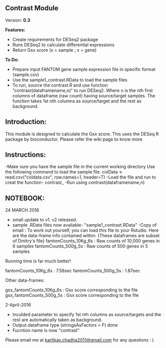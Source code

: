 ## Contrast Module

Version: **0.3**


**Features:**

 - Create requirements for DESeq2 package 
 - Runs DESeq2 to calculate differential expressions
 - Return Gsx score (s = sample ; x = gene)
 

**To Do:**

 - Prepare input FANTOM gene sample expression file in specific format (sample.csv) 
 - Use the sample1_contrast.RData to load the sample files 
 - To run, source the contrast.R and use function "contrast(dataframename,n)" to run DESeq2. Where n is the nth first columns of dataframe (raw count) having source/target samples. The function takes 1st nth columns as source/target and the rest as background. 

Introduction:
-------------

This module is designed to calculate the Gsx score. This uses the DESeq R package by bioconductor. 
Please refer the wiki page to know more


Instructions:
-------------

-Make sure you have the sample file in the current working directory 
 Use the following command to load the sample file. 
 colData <- read.csv("coldata.csv", row.names=1, header=T)
-Load the file and run to creat the function- contrast_<latestversion>
-Run using contrast(dataframename,n)

NOTEBOOK:
----------

24 MARCH 2016

 - small update to v1. v2 released.
 - sample .RData files now  available- "sample1_contrast.RData"
 -Copy of email : 
To work out yourself, you can load this file to your Rstudio.   Here are the data-frame info contained within:
{These dataframes are subset of Dmitry's file}
fantomCounts_10Kg_6s : Raw counts of 10,000 genes in 6 samples
fantomCounts_500g_5s : Raw counts of 500 genes in 5 samples

Running time is far much better! 

fantomCounts_10Kg_6s : 7.58sec
fantomCounts_500g_5s : 1.87sec

Other data-frames: 

gsx_fantomCounts_10Kg_6s : Gsx score corresponding to the file
gsx_fantomCounts_500g_5s : Gsx score corresponding to the file  



2-April-2016

 - Inculded parameter to specify 1st nth columns as source/targets and the rest are automatically taken as background. 
 - Output dataframe type (stringsAsFactors = F) done
 - Fucntion name is now "contrast"


Please email me at kartikay.chadha2011@gmail.com for any questions : )
